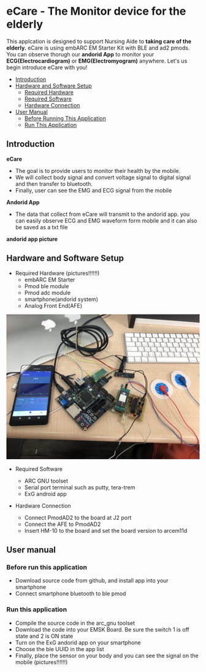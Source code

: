 # eCare - The Monitor device for the elderly
This applcation is designed to support Nursing Aide to **taking care of the elderly.** eCare is using embARC EM Starter Kit with BLE and ad2 pmods. You can observe thorugh our **andorid App** to monitor your **ECG(Electrocardiogram)** or **EMG(Electromyogram)** anywhere.
Let's us begin introduce eCare with you!

* [Introduction](#introduction)
* [Hardware and Software Setup](#hardware-and-software-setup)
	* [Required Hardware](#required-hardware)
	* [Required Software](#required-software)
	* [Hardware Connection](#hardware-connection)
* [User Manual](#user-manual)
	* [Before Running This Application](#before-running-this-application)
	* [Run This Application](#run-this-application)

## Introduction

**eCare**
- The goal is to provide users to monitor their health by the mobile. 
- We will collect body signal and convert voltage signal to digital signal and then transfer to bluetooth.
- Finally, user can see the EMG and ECG signal from the mobile

**Andorid App**
- The data that collect from eCare will transmit to the andorid app. you can easily observe ECG and EMG waveform form mobile and it can also be saved as a txt file

**andorid app picture**



## Hardware and Software Setup

* Required Hardware (pictures!!!!!!) 
  - embARC EM Starter
  - Pmod ble module
  - Pmod adc module
  - smartphone(andorid system)
  - Analog Front End(AFE)
  
![embARC][1]

* Required Software 
  - ARC GNU toolset
  - Serial port terminal such as putty, tera-trem
  - ExG android app
  
* Hardware Connection
  - Connect PmodAD2 to the board at J2 port
  - Connect the AFE to PmodAD2
  - Insert HM-10 to the board  and set the board version to arcem11d

## User manual

### Before run this application

- Download source code from github, and install app into your smartphone
- Connect smartphone bluetooth to ble pmod

### Run this application

- Compile the source code in the arc_gnu toolset
- Download the code into your EMSK Board. Be sure the switch 1 is off state and 2 is ON state
- Turn on the ExG andorid app on your smartphone
- Choose the ble UUID in the app list
- Finally, place the sensor on your body and you can see the signal on the mobile (pictures!!!!!!) 



[1]: ./pictures/IMG_0239.jpg
